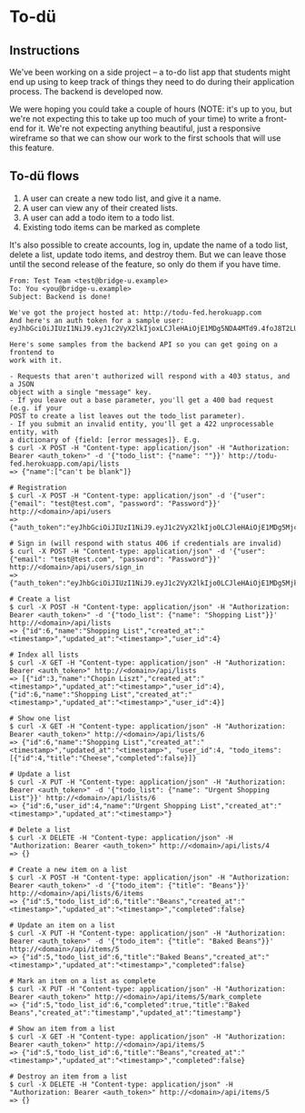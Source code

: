 # To-dü
## Instructions

We've been working on a side project – a to-do list app that students might end
up using to keep track of things they need to do during their application
process. The backend is developed now.

We were hoping you could take a couple of hours (NOTE: it's up to you, but we're
not expecting this to take up too much of your time) to write a front-end for
it. We're not expecting anything beautiful, just a responsive wireframe so that
we can show our work to the first schools that will use this feature.

To-dü flows
--
1. A user can create a new todo list, and give it a name.
1. A user can view any of their created lists.
1. A user can add a todo item to a todo list.
1. Existing todo items can be marked as complete

It's also possible to create accounts, log in, update the name of a todo list,
delete a list, update todo items, and destroy them.
But we can leave those until the second release of the feature, so only do them
if you have time.

```
From: Test Team <test@bridge-u.example>
To: You <you@bridge-u.example>
Subject: Backend is done!

We've got the project hosted at: http://todu-fed.herokuapp.com
And here's an auth token for a sample user:
eyJhbGciOiJIUzI1NiJ9.eyJ1c2VyX2lkIjoxLCJleHAiOjE1MDg5NDA4MTd9.4foJ8T2LUQur0xcsnwEvcGAlGkjRdL5fV52igzXSNSE

Here's some samples from the backend API so you can get going on a frontend to
work with it.

- Requests that aren't authorized will respond with a 403 status, and a JSON
object with a single "message" key.
- If you leave out a base parameter, you'll get a 400 bad request (e.g. if your
POST to create a list leaves out the todo_list parameter).
- If you submit an invalid entity, you'll get a 422 unprocessable entity, with
a dictionary of {field: [error messages]}. E.g.
$ curl -X POST -H "Content-type: application/json" -H "Authorization: Bearer <auth_token>" -d '{"todo_list": {"name": ""}}' http://todu-fed.herokuapp.com/api/lists
=> {"name":["can't be blank"]}

# Registration
$ curl -X POST -H "Content-type: application/json" -d '{"user": {"email": "test@test.com", "password": "Password"}}'  http://<domain>/api/users
=> {"auth_token":"eyJhbGciOiJIUzI1NiJ9.eyJ1c2VyX2lkIjo0LCJleHAiOjE1MDg5Mjc5NjZ9.eO2jxYWtQ7BTIooTyTh6i6PIUj8plOOhqDU3nFq2kbw","email":"test@test.com"}

# Sign in (will respond with status 406 if credentials are invalid)
$ curl -X POST -H "Content-type: application/json" -d '{"user": {"email": "test@test.com", "password": "Password"}}'  http://<domain>/api/users/sign_in
=> {"auth_token":"eyJhbGciOiJIUzI1NiJ9.eyJ1c2VyX2lkIjo0LCJleHAiOjE1MDg5Mjk2NTl9.dAh6b1TY1OnjAN912RzpHrGzgFAm4wQsdPmF8IlVw4U"}

# Create a list
$ curl -X POST -H "Content-type: application/json" -H "Authorization: Bearer <auth_token>" -d '{"todo_list": {"name": "Shopping List"}}'  http://<domain>/api/lists
=> {"id":6,"name":"Shopping List","created_at":"<timestamp>","updated_at":"<timestamp>","user_id":4}

# Index all lists
$ curl -X GET -H "Content-type: application/json" -H "Authorization: Bearer <auth_token>" http://<domain>/api/lists
=> [{"id":3,"name":"Chopin Liszt","created_at":"<timestamp>","updated_at":"<timestamp>","user_id":4},{"id":6,"name":"Shopping List","created_at":"<timestamp>","updated_at":"<timestamp>","user_id":4}]

# Show one list
$ curl -X GET -H "Content-type: application/json" -H "Authorization: Bearer <auth_token>" http://<domain>/api/lists/6
=> {"id":6,"name":"Shopping List","created_at":"<timestamp>","updated_at":"<timestamp>", "user_id":4, "todo_items":[{"id":4,"title":"Cheese","completed":false}]}

# Update a list
$ curl -X PUT -H "Content-type: application/json" -H "Authorization: Bearer <auth_token>" -d '{"todo_list": {"name": "Urgent Shopping List"}}' http://<domain>/api/lists/6
=> {"id":6,"user_id":4,"name":"Urgent Shopping List","created_at":"<timestamp>","updated_at":"<timestamp>"}

# Delete a list
$ curl -X DELETE -H "Content-type: application/json" -H "Authorization: Bearer <auth_token>" http://<domain>/api/lists/4
=> {}

# Create a new item on a list
$ curl -X POST -H "Content-type: application/json" -H "Authorization: Bearer <auth_token>" -d '{"todo_item": {"title": "Beans"}}'  http://<domain>/api/lists/6/items
=> {"id":5,"todo_list_id":6,"title":"Beans","created_at":"<timestamp>","updated_at":"<timestamp>","completed":false}

# Update an item on a list
$ curl -X PUT -H "Content-type: application/json" -H "Authorization: Bearer <auth_token>" -d '{"todo_item": {"title": "Baked Beans"}}'  http://<domain>/api/items/5
=> {"id":5,"todo_list_id":6,"title":"Baked Beans","created_at":"<timestamp>","updated_at":"<timestamp>","completed":false}

# Mark an item on a list as complete
$ curl -X PUT -H "Content-type: application/json" -H "Authorization: Bearer <auth_token>" http://<domain>/api/items/5/mark_complete
=> {"id":5,"todo_list_id":6,"completed":true,"title":"Baked Beans","created_at":"timestamp","updated_at":"timestamp"}

# Show an item from a list
$ curl -X GET -H "Content-type: application/json" -H "Authorization: Bearer <auth_token>" http://<domain>/api/items/5
=> {"id":5,"todo_list_id":6,"title":"Beans","created_at":"<timestamp>","updated_at":"<timestamp>","completed":false}

# Destroy an item from a list
$ curl -X DELETE -H "Content-type: application/json" -H "Authorization: Bearer <auth_token>" http://<domain>/api/items/5
=> {}

```
